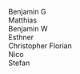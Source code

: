  Benjamin G  
 Matthias    
 Benjamin W  
 Esthner     
 Christopher 
 Florian     
 Nico        
 Stefan      
